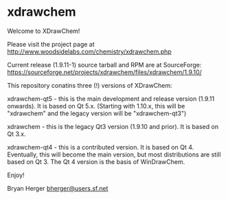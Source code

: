 # xdrawchem

Welcome to XDrawChem!

Please visit the project page at http://www.woodsidelabs.com/chemistry/xdrawchem.php

Current release (1.9.11-1) source tarball and RPM are at SourceForge: https://sourceforge.net/projects/xdrawchem/files/xdrawchem/1.9.10/

This repository conatins three (!) versions of XDrawChem:

xdrawchem-qt5 - this is the main development and release version (1.9.11 onwards).  It is based on Qt 5.x.
(Starting with 1.10.x, this will be "xdrawchem" and the legacy version will be "xdrawchem-qt3")

xdrawchem - this is the legacy Qt3 version (1.9.10 and prior).  It is based on Qt 3.x.

xdrawchem-qt4 - this is a contributed version.  It is based on Qt 4.
   Eventually, this will become the main version, but most distributions
   are still based on Qt 3.  The Qt 4 version is the basis of WinDrawChem.

Enjoy!

Bryan Herger
bherger@users.sf.net
